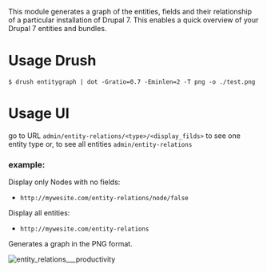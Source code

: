 This module generates a graph of the entities, fields and their
relationship of a particular installation of Drupal 7. This enables a quick
overview of your Drupal 7 entities and bundles.

# Usage Drush

    $ drush entitygraph | dot -Gratio=0.7 -Eminlen=2 -T png -o ./test.png

# Usage UI

go to URL `admin/entity-relations/<type>/<display_filds>` to see one entity type or, to see all entities  `admin/entity-relations`

### example:
Display only Nodes with no fields:
* ```http://mywesite.com/entity-relations/node/false```

Display all entities:
* ```http://mywesite.com/entity-relations```

Generates a graph in the PNG format.

![entity_relations___productivity](https://cloud.githubusercontent.com/assets/165644/12092755/ad4bb60e-b307-11e5-904f-a75ee8db7b5c.png)
